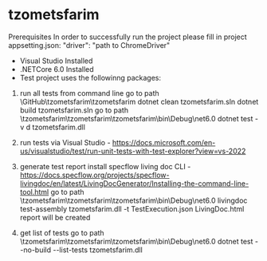 # tzometsfarim

Prerequisites
In order to successfully run the project please fill in project appsetting.json:
"driver": "path to ChromeDriver"

- Visual Studio Installed
- .NETCore 6.0 Installed
- Test project uses the followinng packages:
    <PackageReference Include="Microsoft.Extensions.Configuration" Version="6.0.1" />
    <PackageReference Include="Microsoft.Extensions.Configuration.Abstractions" Version="6.0.0" />
    <PackageReference Include="Microsoft.Extensions.Configuration.Json" Version="6.0.0" />
    <PackageReference Include="Microsoft.NET.Test.Sdk" Version="17.3.1" />
    <PackageReference Include="SpecFlow" Version="3.9.74" />
    <PackageReference Include="SpecFlow.Assist.Dynamic" Version="1.4.2" />
    <PackageReference Include="SpecFlow.NUnit" Version="3.9.74" />
    <PackageReference Include="SpecFlow.NUnit.Runners" Version="3.9.74" />
    <PackageReference Include="SpecFlow.Plus.LivingDocPlugin" Version="3.9.57" />
    <PackageReference Include="SpecFlow.Tools.MsBuild.Generation" Version="3.9.74" />

1. run all tests from command line
go to path \GitHub\tzometsfarim\tzometsfarim
dotnet clean tzometsfarim.sln
dotnet build tzometsfarim.sln
go to path \tzometsfarim\tzometsfarim\tzometsfarim\bin\Debug\net6.0
dotnet test -v d tzometsfarim.dll
 
2. run tests via Visual Studio - https://docs.microsoft.com/en-us/visualstudio/test/run-unit-tests-with-test-explorer?view=vs-2022

3. generate test report
install specflow living doc CLI - https://docs.specflow.org/projects/specflow-livingdoc/en/latest/LivingDocGenerator/Installing-the-command-line-tool.html
go to path \tzometsfarim\tzometsfarim\tzometsfarim\bin\Debug\net6.0
livingdoc test-assembly tzometsfarim.dll -t TestExecution.json
LivingDoc.html report will be created

4. get list of tests
go to path \tzometsfarim\tzometsfarim\tzometsfarim\bin\Debug\net6.0
dotnet test --no-build --list-tests tzometsfarim.dll

